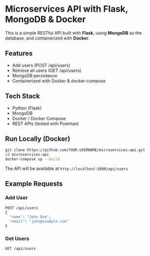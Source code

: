 # Microservices API with Flask, MongoDB & Docker

This is a simple RESTful API built with **Flask**, using **MongoDB** as the database, and containerized with **Docker**.

## Features
- Add users (POST /api/users)
- Retrieve all users (GET /api/users)
- MongoDB persistence
- Containerized with Docker & docker-compose

## Tech Stack
- Python (Flask)
- MongoDB
- Docker / Docker Compose
- REST APIs (tested with Postman)

## Run Locally (Docker)
```bash
git clone https://github.com/YOUR-USERNAME/microservices-api.git
cd microservices-api
docker-compose up --build
```

The API will be available at `http://localhost:5000/api/users`

## Example Requests
### Add User
```bash
POST /api/users
{
  "name": "John Doe",
  "email": "john@example.com"
}
```

### Get Users
```bash
GET /api/users
```

